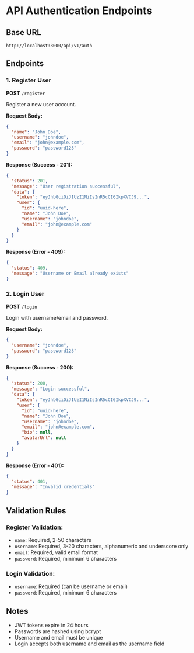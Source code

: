 # API Authentication Endpoints

## Base URL
```
http://localhost:3000/api/v1/auth
```

## Endpoints

### 1. Register User
**POST** `/register`

Register a new user account.

**Request Body:**
```json
{
  "name": "John Doe",
  "username": "johndoe",
  "email": "john@example.com",
  "password": "password123"
}
```

**Response (Success - 201):**
```json
{
  "status": 201,
  "message": "User registration successful",
  "data": {
    "token": "eyJhbGciOiJIUzI1NiIsInR5cCI6IkpXVCJ9...",
    "user": {
      "id": "uuid-here",
      "name": "John Doe",
      "username": "johndoe",
      "email": "john@example.com"
    }
  }
}
```

**Response (Error - 409):**
```json
{
  "status": 409,
  "message": "Username or Email already exists"
}
```

### 2. Login User
**POST** `/login`

Login with username/email and password.

**Request Body:**
```json
{
  "username": "johndoe",
  "password": "password123"
}
```

**Response (Success - 200):**
```json
{
  "status": 200,
  "message": "Login successful",
  "data": {
    "token": "eyJhbGciOiJIUzI1NiIsInR5cCI6IkpXVCJ9...",
    "user": {
      "id": "uuid-here",
      "name": "John Doe",
      "username": "johndoe",
      "email": "john@example.com",
      "bio": null,
      "avatarUrl": null
    }
  }
}
```

**Response (Error - 401):**
```json
{
  "status": 401,
  "message": "Invalid credentials"
}
```

## Validation Rules

### Register Validation:
- `name`: Required, 2-50 characters
- `username`: Required, 3-20 characters, alphanumeric and underscore only
- `email`: Required, valid email format
- `password`: Required, minimum 6 characters

### Login Validation:
- `username`: Required (can be username or email)
- `password`: Required, minimum 6 characters

## Notes
- JWT tokens expire in 24 hours
- Passwords are hashed using bcrypt
- Username and email must be unique
- Login accepts both username and email as the username field
